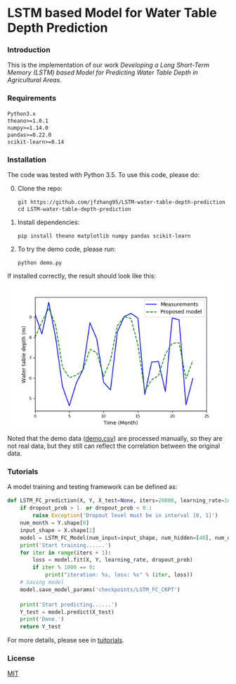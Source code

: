 # LSTM based Model for Water Table Depth Prediction

### Introduction
This is the implementation of our work *Developing a Long Short-Term Memory (LSTM) based Model for Predicting Water Table Depth in Agricultural Areas*.

### Requirements
```
Python3.x
theano>=1.0.1
numpy>=1.14.0
pandas>=0.22.0
scikit-learn>=0.14
```
### Installation
The code was tested with Python 3.5. To use this code, please do:


0. Clone the repo:
    ```Shell
    git https://github.com/jfzhang95/LSTM-water-table-depth-prediction
    cd LSTM-water-table-depth-prediction
    ```
 
1. Install dependencies:
    ```Shell
    pip install theano matplotlib numpy pandas scikit-learn
    ```    
  
2. To try the demo code, please run:
    ```Shell
    python demo.py
    ```

If installed correctly, the result should look like this:
![results](doc/results.png)

Noted that the demo data ([demo.csv](https://github.com/jfzhang95/LSTM-water-table-depth-prediction/blob/master/demo.csv)) are processed manually,  so they are not real data, but they still can reflect the correlation between the original data.

### Tutorials
A model training and testing framework can be defined as:
 
```python
def LSTM_FC_prediction(X, Y, X_test=None, iters=20000, learning_rate=1e-4, dropout_prob=0.5):
    if dropout_prob > 1. or dropout_prob < 0.:
        raise Exception('Dropout level must be in interval [0, 1]')
    num_month = Y.shape[0]
    input_shape = X.shape[1]
    model = LSTM_FC_Model(num_input=input_shape, num_hidden=[40], num_output=1)
    print('Start training......')
    for iter in range(iters + 1):
        loss = model.fit(X, Y, learning_rate, dropout_prob)
        if iter % 1000 == 0:
            print("iteration: %s, loss: %s" % (iter, loss))
    # Saving model
    model.save_model_params('checkpoints/LSTM_FC_CKPT')

    print('Start predicting......')
    Y_test = model.predict(X_test)
    print('Done.')
    return Y_test
```
For more details, please see in [tuitorials](https://github.com/jfzhang95/LSTM-water-table-depth-prediction/blob/master/tutorials.ipynb).


### License
[MIT](https://github.com/jfzhang95/LSTM-water-table-depth-prediction/blob/master/LICENSE)

